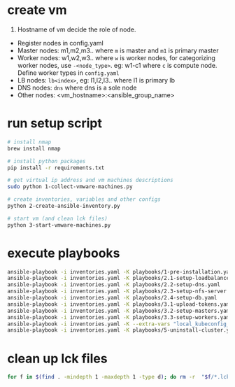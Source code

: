 # create vm

1. Hostname of vm decide the role of node.
- Register nodes in config.yaml
- Master nodes: m1,m2,m3.. where `m` is master and `m1` is primary master
- Worker nodes: w1,w2,w3.. where `w` is worker nodes, for categorizing worker nodes, use `-<node_type>`. eg: w1-c1 where `c` is compute node.
Define worker types in `config.yaml`
- LB nodes: `lb<index>`, eg: l1,l2,l3.. where l1 is primary lb
- DNS nodes: `dns` where dns is a sole node
- Other nodes: <vm_hostname>:<ansible_group_name>

# run setup script
```sh
# install nmap
brew install nmap

# install python packages
pip install -r requirements.txt

# get virtual ip address and vm machines descriptions
sudo python 1-collect-vmware-machines.py

# create inventories, variables and other configs
python 2-create-ansible-inventory.py

# start vm (and clean lck files)
python 3-start-vmware-machines.py
```

# execute playbooks
```sh
ansible-playbook -i inventories.yaml -K playbooks/1-pre-installation.yaml
ansible-playbook -i inventories.yaml -K playbooks/2.1-setup-loadbalancer.yaml
ansible-playbook -i inventories.yaml -K playbooks/2.2-setup-dns.yaml
ansible-playbook -i inventories.yaml -K playbooks/2.3-setup-nfs-server.yaml
ansible-playbook -i inventories.yaml -K playbooks/2.4-setup-db.yaml
ansible-playbook -i inventories.yaml -K playbooks/3.1-upload-tokens.yaml
ansible-playbook -i inventories.yaml -K playbooks/3.2-setup-masters.yaml
ansible-playbook -i inventories.yaml -K playbooks/3.3-setup-workers.yaml
ansible-playbook -i inventories.yaml -K --extra-vars "local_kubeconfig_dir=$HOME" playbooks/4-download-kubeconfig.yaml
ansible-playbook -i inventories.yaml -K playbooks/5-uninstall-cluster.yaml
```

# clean up lck files
```sh
for f in $(find . -mindepth 1 -maxdepth 1 -type d); do rm -r  "$f/*.lck" || true; done
```
